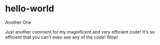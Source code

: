 # hello-world
Another One

Just another comment for my magnificent and very efficient  code! It's so efficient that you can't even see any of the code! Wow! 
